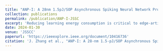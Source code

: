 ```yaml
---
title: "ANP-I: A 28nm 1.5pJ/SOP Asynchronous Spiking Neural Network Processor Enabling Sub-O.1 μJ/Sample On-Chip Learning for Edge-AI Applications (Open Access)"
collection: publications
permalink: /publication/ANP-I-JSSC
excerpt: 'Reducing learning energy consumption is critical to edge-artificial intelligence (AI) processors with on-chip learning since on-chip learning energy dominates energy consumption, especially for applications that require long-term learning. To achieve this goal, we optimize a neuromorphic learning algorithm and propose random target window (TW) selection, hierarchical update skip (HUS), and asynchronous time step acceleration (ATSA) to reduce the on-chip learning power consumption. Our approach results in a 28-nm 1.25-mm 2 asynchronous neuromorphic processor (ANP-I) with on-chip learning energy per sample less than 15% of inference energy per sample. With all weights randomly initialized, this processor enables on-chip learning for edge-AI tasks such as gesture recognition, keyword spotting, and image classification, consuming sub-0.1 μ J of learning energy per sample at 0.56 V and 40-MHz frequency while maintaining > 92% accuracy for all tasks.'
date: 2024-01-30
venue: 'JSSCC'
paperurl: 'https://ieeexplore.ieee.org/document/10416736'
citation: 'J. Zhang et al., "ANP-I: A 28-nm 1.5-pJ/SOP Asynchronous Spiking Neural Network Processor Enabling Sub-0.1- $\mu $ J/Sample On-Chip Learning for Edge-AI Applications," in IEEE Journal of Solid-State Circuits, doi: 10.1109/JSSC.2024.3357045.'
---
```

